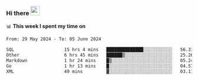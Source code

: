 ### Hi there <a href="https://www.gautamkrishnar.com/"><img src="https://media.giphy.com/media/hvRJCLFzcasrR4ia7z/giphy.gif" width="25px"></a>

📊 **This week I spent my time on**

<!--START_SECTION:waka-->

```txt
From: 29 May 2024 - To: 05 June 2024

SQL                   15 hrs 4 mins   ██████████████░░░░░░░░░░░   56.31 %
Other                 6 hrs 45 mins   ██████▒░░░░░░░░░░░░░░░░░░   25.26 %
Markdown              1 hr 24 mins    █▒░░░░░░░░░░░░░░░░░░░░░░░   05.24 %
Go                    1 hr 13 mins    █░░░░░░░░░░░░░░░░░░░░░░░░   04.57 %
XML                   49 mins         ▓░░░░░░░░░░░░░░░░░░░░░░░░   03.11 %
```

<!--END_SECTION:waka-->
